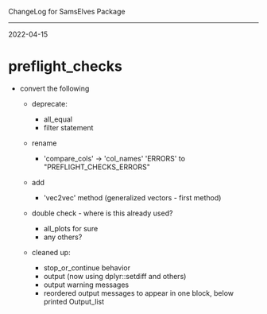 ChangeLog for SamsElves Package

--------------------------------------------------------------------------------

2022-04-15

# preflight_checks
- convert the following
  - deprecate:
    - all_equal
    - filter statement
  - rename
    - 'compare_cols' -> 'col_names'
    'ERRORS' to "PREFLIGHT_CHECKS_ERRORS"
  - add
    - 'vec2vec' method (generalized vectors - first method)
  - double check - where is this already used?
    - all_plots for sure 
    - any others?
    
  - cleaned up:
    - stop_or_continue behavior
    - output (now using dplyr::setdiff and others)
    - output warning messages
    - reordered output messages to appear in one block, below printed Output_list
